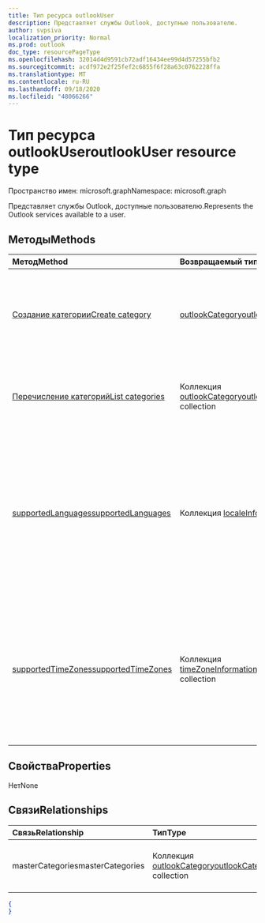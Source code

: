 ```yaml
---
title: Тип ресурса outlookUser
description: Представляет службы Outlook, доступные пользователю.
author: svpsiva
localization_priority: Normal
ms.prod: outlook
doc_type: resourcePageType
ms.openlocfilehash: 32014d4d9591cb72adf16434ee99d4d57255bfb2
ms.sourcegitcommit: acdf972e2f25fef2c6855f6f28a63c0762228ffa
ms.translationtype: MT
ms.contentlocale: ru-RU
ms.lasthandoff: 09/18/2020
ms.locfileid: "48066266"
---
```

# <a name="outlookuser-resource-type"></a><span data-ttu-id="bf2b7-103">Тип ресурса outlookUser</span><span class="sxs-lookup"><span data-stu-id="bf2b7-103">outlookUser resource type</span></span>

<span data-ttu-id="bf2b7-104">Пространство имен: microsoft.graph</span><span class="sxs-lookup"><span data-stu-id="bf2b7-104">Namespace: microsoft.graph</span></span>


<span data-ttu-id="bf2b7-105">Представляет службы Outlook, доступные пользователю.</span><span class="sxs-lookup"><span data-stu-id="bf2b7-105">Represents the Outlook services available to a user.</span></span>


## <a name="methods"></a><span data-ttu-id="bf2b7-106">Методы</span><span class="sxs-lookup"><span data-stu-id="bf2b7-106">Methods</span></span>

| <span data-ttu-id="bf2b7-107">Метод</span><span class="sxs-lookup"><span data-stu-id="bf2b7-107">Method</span></span>           | <span data-ttu-id="bf2b7-108">Возвращаемый тип</span><span class="sxs-lookup"><span data-stu-id="bf2b7-108">Return Type</span></span>    |<span data-ttu-id="bf2b7-109">Описание</span><span class="sxs-lookup"><span data-stu-id="bf2b7-109">Description</span></span>|
|:---------------|:--------|:----------|
|[<span data-ttu-id="bf2b7-110">Создание категории</span><span class="sxs-lookup"><span data-stu-id="bf2b7-110">Create category</span></span>](../api/outlookuser-post-mastercategories.md) | [<span data-ttu-id="bf2b7-111">outlookCategory</span><span class="sxs-lookup"><span data-stu-id="bf2b7-111">outlookCategory</span></span>](outlookcategory.md) |<span data-ttu-id="bf2b7-112">Создание объекта **outlookCategory** в основном списке категорий пользователя.</span><span class="sxs-lookup"><span data-stu-id="bf2b7-112">Create an **outlookCategory** object in the user's master list of categories.</span></span>|
|[<span data-ttu-id="bf2b7-113">Перечисление категорий</span><span class="sxs-lookup"><span data-stu-id="bf2b7-113">List categories</span></span>](../api/outlookuser-list-mastercategories.md) | <span data-ttu-id="bf2b7-114">Коллекция [outlookCategory](outlookcategory.md)</span><span class="sxs-lookup"><span data-stu-id="bf2b7-114">[outlookCategory](outlookcategory.md) collection</span></span> |<span data-ttu-id="bf2b7-115">Получение всех категорий, определенных для пользователя.</span><span class="sxs-lookup"><span data-stu-id="bf2b7-115">Get all the categories that have been defined for the user.</span></span>|
|[<span data-ttu-id="bf2b7-116">supportedLanguages</span><span class="sxs-lookup"><span data-stu-id="bf2b7-116">supportedLanguages</span></span>](../api/outlookuser-supportedlanguages.md) | <span data-ttu-id="bf2b7-117">Коллекция [localeInfo](localeinfo.md)</span><span class="sxs-lookup"><span data-stu-id="bf2b7-117">[localeInfo](localeinfo.md) collection</span></span> | <span data-ttu-id="bf2b7-118">Получение списка языковых стандартов и языков, который поддерживается для пользователя, в соответствии с настройкой на сервере почтовых ящиков этого пользователя.</span><span class="sxs-lookup"><span data-stu-id="bf2b7-118">Get the list of locales and languages that is supported for the user, as configured on the user's mailbox server.</span></span> |
|[<span data-ttu-id="bf2b7-119">supportedTimeZones</span><span class="sxs-lookup"><span data-stu-id="bf2b7-119">supportedTimeZones</span></span>](../api/outlookuser-supportedtimezones.md) | <span data-ttu-id="bf2b7-120">Коллекция [timeZoneInformation](timezoneinformation.md)</span><span class="sxs-lookup"><span data-stu-id="bf2b7-120">[timeZoneInformation](timezoneinformation.md) collection</span></span> | <span data-ttu-id="bf2b7-121">Получение списка часовых поясов, который поддерживается для пользователя, в соответствии с настройкой на сервере почтовых ящиков этого пользователя.</span><span class="sxs-lookup"><span data-stu-id="bf2b7-121">Get the list of time zones that is supported for the user, as configured on the user's mailbox server.</span></span> |


## <a name="properties"></a><span data-ttu-id="bf2b7-122">Свойства</span><span class="sxs-lookup"><span data-stu-id="bf2b7-122">Properties</span></span>
<span data-ttu-id="bf2b7-123">Нет</span><span class="sxs-lookup"><span data-stu-id="bf2b7-123">None</span></span>

## <a name="relationships"></a><span data-ttu-id="bf2b7-124">Связи</span><span class="sxs-lookup"><span data-stu-id="bf2b7-124">Relationships</span></span>
| <span data-ttu-id="bf2b7-125">Связь</span><span class="sxs-lookup"><span data-stu-id="bf2b7-125">Relationship</span></span> | <span data-ttu-id="bf2b7-126">Тип</span><span class="sxs-lookup"><span data-stu-id="bf2b7-126">Type</span></span>   |<span data-ttu-id="bf2b7-127">Описание</span><span class="sxs-lookup"><span data-stu-id="bf2b7-127">Description</span></span>|
|:---------------|:--------|:----------|
|<span data-ttu-id="bf2b7-128">masterCategories</span><span class="sxs-lookup"><span data-stu-id="bf2b7-128">masterCategories</span></span>|<span data-ttu-id="bf2b7-129">Коллекция [outlookCategory](../resources/outlookcategory.md)</span><span class="sxs-lookup"><span data-stu-id="bf2b7-129">[outlookCategory](../resources/outlookcategory.md) collection</span></span>| <span data-ttu-id="bf2b7-130">Список категорий, определенных для пользователя.</span><span class="sxs-lookup"><span data-stu-id="bf2b7-130">A list of categories defined for the user.</span></span> | 

<!--{
  "blockType": "resource",
  "baseType": "microsoft.graph.entity",
  "@odata.type": "microsoft.graph.outlookUser",
  "@odata.annotations": [
    {
      "property": "masterCategories",
      "capabilities": {
        "changeTracking": false,
        "expandable": false,
        "searchable": false
      }
    }
  ]
}-->
```json
{
}
```

<!-- uuid: 8fcb5dbc-d5aa-4681-8e31-b001d5168d79
2015-10-25 14:57:30 UTC -->
<!-- {
  "type": "#page.annotation",
  "description": "outlookUser resource",
  "keywords": "",
  "section": "documentation",
  "tocPath": ""
}-->

